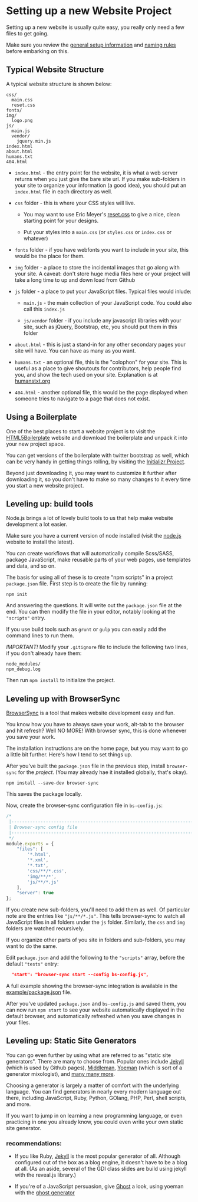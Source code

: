 # Setting up a new Website Project

Setting up a new website is usually quite easy, you really only need a
few files to get going.

Make sure you review the [general setup information](../README.md) and
[naming rules](../naming-rules.md) before embarking on this.

## Typical Website Structure

A typical website structure is shown below:

```
css/
  main.css
  reset.css
fonts/
img/
  logo.png
js/
  main.js
  vendor/
    jquery.min.js
index.html
about.html
humans.txt
404.html
```

* `index.html` - the entry point for the website, it is what a web
  server returns when you just give the bare site url. If you make
  sub-folders in your site to organize your information (a good idea),
  you should put an `index.html` file in each directory as well.

* `css` folder - this is where your CSS styles will live.

    * You may want to use Eric
      Meyer's
      [reset.css](http://meyerweb.com/eric/tools/css/reset/reset.css)
      to give a nice, clean starting point for your designs.


    * Put your styles into a `main.css` (or `styles.css` or
      `index.css` or whatever)

* `fonts` folder - if you have webfonts you want to include in your
  site, this would be the place for them.

* `img` folder - a place to store the incidental images that go along
  with your site. A caveat: don't store huge media files here or your
  project will take a long time to up and down load from Github

* `js` folder - a place to put your JavaScript files. Typical files
  would inlude:

    * `main.js` - the main collection of your JavaScript code. You
      could also call this `index.js`

    * `js/vendor` folder - if you include any javascript libraries
      with your site, such as jQuery, Bootstrap, etc, you should put
      them in this folder

* `about.html` - this is just a stand-in for any other secondary pages
  your site will have. You can have as many as you want.

* `humans.txt` - an optional file, this is the "colophon" for your
  site. This is useful as a place to give shoutouts for contributors,
  help people find you, and show the tech used on your
  site. Explanation is at [humanstxt.org](http://humanstxt.org/)

* `404.html` - another optional file, this would be the page displayed
  when someone tries to navigate to a page that does not exist.


## Using a Boilerplate

One of the best places to start a website project is to visit
the [HTML5Boilerplate](https://html5boilerplate.com/) website and
download the boilerplate and unpack it into your new project space.

You can get versions of the boilerplate with twitter bootstrap as
well, which can be very handy in getting things rolling, by visiting
the [Initializr Project](http://www.initializr.com/).

Beyond just downloading it, you may want to customize it further after
downloading it, so you don't have to make so many changes to it every
time you start a new website project.

## Leveling up: build tools

Node.js brings a lot of lovely build tools to us that help make
website development a lot easier.

Make sure you have a current version of node installed (visit
the [node.js](https://nodejs.com) website to install the latest).

You can create workflows that will automatically compile Scss/SASS,
package JavaScript, make reusable parts of your web pages, use
templates and data, and so on.

The basis for using all of these is to create "npm scripts" in a
project `package.json` file. First step is to create the file by
running:

```
npm init
```

And answering the questions. It will write out the `package.json` file
at the end. You can then modify the file in your editor, notably
looking at the `"scripts"` entry.

If you use build tools such as `grunt` or `gulp` you can easily add
the command lines to run them.

*IMPORTANT!* Modify your `.gitignore` file to include the following
two lines, if you don't already have them:

```
node_modules/
npm_debug.log
```

Then run `npm install` to initialize the project.


## Leveling up with BrowserSync

[BrowserSync](https://browsersync.io/) is a tool that makes website
development easy and fun.

You know how you have to always save your work, alt-tab to the browser
and hit refresh? Well NO MORE! With browser sync, this is done
whenever you save your work.

The installation instructions are on the home page, but you may want
to go a little bit further. Here's how I tend to set things up.

After you've built the `package.json` file in the previous step,
install `browser-sync` for the *project*. (You may already hae it
installed globally, that's okay).

```
npm install --save-dev browser-sync
```

This saves the package locally.

Now, create the browser-sync configuration file in `bs-config.js`:

```javascript
/*
 |--------------------------------------------------------------------------
 | Browser-sync config file
 |--------------------------------------------------------------------------
 */
module.exports = {
    "files": [
        '*.html',
		'*.xml',
		'*.txt',
        'css/**/*.css',
        'img/**/*',
        'js/**/*.js'
    ],
    "server": true
};
```


If you create new sub-folders, you'll need to add them as well. Of
particular note are the entries like `"js/**/*.js"`. This tells
browser-sync to watch all JavaScript files in all folders under the
`js` folder. Similarly, the `css` and `img` folders are watched
recursively.

If you organize other parts of you site in folders and
sub-folders, you may want to do the same.

Edit `package.json` and add the following to the `"scripts"` array,
before the default `"tests"` entry:

```json
  "start": "browser-sync start --config bs-config.js",
```

A full example showing the browser-sync integration is available in
the [example/package.json](example/package.json) file.

After you've updated `package.json` and `bs-config.js` and saved them,
you can now run `npm start` to see your website automatically
displayed in the default browser, and automatically refreshed when you
save changes in your files.


## Leveling up: Static Site Generators

You can go even further by using what are referred to as "static site
generators". There are many to choose from. Popular ones
include [Jekyll](https://jekyllrb.com) (which is used by Github
pages),
[Middleman](https://middlemanapp.com), [Yoeman](http://yeoman.io/)
(which is sort of a generator mixologist),
and [many many more](https://staticsitegenerators.net/).

Choosing a generator is largely a matter of comfort with the
underlying language. You can find generators in nearly every modern
language out there, including JavaScript, Ruby, Python, GOlang, PHP,
Perl, shell scripts, and more.

If you want to jump in on learning a new programming language, or even
practicing in one you already know, you could even write your own
static site generator.

### recommendations:

* If you like Ruby, [Jekyll](https://jekyllrb.com) is the most popular
  generator of all. Although configured out of the box as a blog
  engine, it doesn't have to be a blog at all. (As an aside, several
  of the GDI class slides are build using jekyll with the reveal.js
  library.)

* If you're of a JavaScript persuasion, give [Ghost](https://ghost.org)
  a look, using yoeman with
  the
  [ghost generator](https://github.com/sethvincent/generator-ghost)
